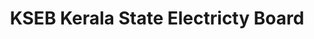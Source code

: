 ---
title: "KSEB Kerala State Electricty Board"
url: /vandiperiyar/kseb-kerala-state-electricty-board/
shop: Elektrisch
---
